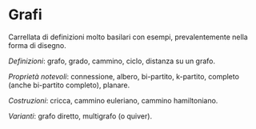 # Grafi

Carrellata di definizioni molto basilari con esempi, prevalentemente nella forma di disegno.

*Definizioni*: grafo, grado, cammino, ciclo, distanza su un grafo.

*Proprietà notevoli*: connessione, albero, bi-partito, k-partito, completo (anche bi-partito completo), planare.

*Costruzioni*: cricca, cammino euleriano, cammino hamiltoniano.

*Varianti*: grafo diretto, multigrafo (o quiver).

